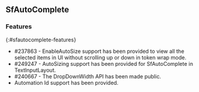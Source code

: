 ## SfAutoComplete

### Features
{:#sfautocomplete-features}
* \#237863 - EnableAutoSize support has been provided to view all the selected items in UI without scrolling up or down in token wrap mode.
* \#249247 - AutoSizing support has been provided for SfAutoComplete in TextInputLayout.
* \#240667 - The DropDownWidth API has been made public.
* Automation Id support has been provided.